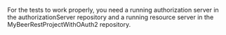 For the tests to work properly, you need a running authorization server in the authorizationServer repository and a running resource server in the MyBeerRestProjectWithOAuth2 repository.
